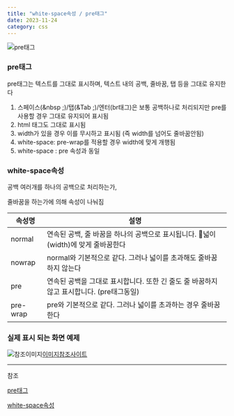 ```yaml
---
title: "white-space속성 / pre태그"
date: 2023-11-24
category: css
---
```


![pre태그](/storage/1700751235.jpg)

### pre태그

pre태그는 텍스트를 그대로 표시하며, 텍스트 내의 공백, 줄바꿈, 탭 등을 그대로 유지한다

1. 스페이스(&nbsp ;)/탭(&Tab ;)/엔터(br태그)은 보통 공백하나로 처리되지만 pre를 사용할 경우 그대로 유지되어 표시됨
2. html 태그도 그대로 표시됨
3. width가 있을 경우 이를 무시하고 표시됨 (즉 width를 넘어도 줄바꿈안됨)
4. white-space: pre-wrap를 적용할 경우 width에 맞게 개행됨
5. white-space : pre 속성과 동일

### white-space속성

공백 여러개를 하나의 공백으로 처리하는가,

줄바꿈을 하는가에 의해 속성이 나눠짐

| 속성명 | 설명 |
| --- | --- |
| normal | 연속된 공백, 줄 바꿈을 하나의 공백으로 표시됩니다. 넓이(width)에 맞게 줄바꿈한다 |
| nowrap | normal와 기본적으로 같다. 그러나 넓이를 초과해도 줄바꿈하지 않는다 |
| pre | 연속된 공백을 그대로 표시합니다. 또한 긴 줄도 줄 바꿈하지 않고 표시합니다. (pre태그동일) |
| pre-wrap | pre와 기본적으로 같다. 그러나 넓이를 초과하는 경우 줄바꿈한다 |

### 실제 표시 되는 화면 예제

![참조이미지](/storage/1701952365.jpg)[이미지참조사이트](https://www.tabmode.com/homepage/white-space.html)

---

참조

[pre태그](https://mainia.tistory.com/2892)

[white-space속성](https://www.tabmode.com/homepage/white-space.html)

